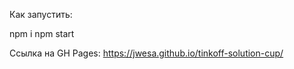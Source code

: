 Как запустить:

npm i
npm start

Ссылка на GH Pages: 
https://jwesa.github.io/tinkoff-solution-cup/
